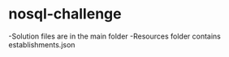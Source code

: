 # nosql-challenge

-Solution files are in the main folder
-Resources folder contains establishments.json